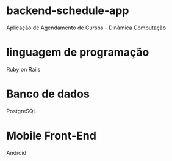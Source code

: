 # backend-schedule-app
Aplicação de Agendamento de Cursos - Dinâmica Computação

# linguagem de programação
Ruby on Rails

# Banco de dados
PostgreSQL

# Mobile Front-End
Android
